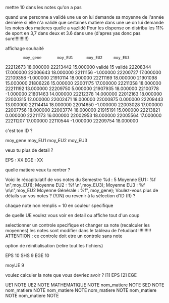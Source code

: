 mettre 10 dans les notes qu'on a pas

quand une personne a validé une ue on lui demande sa moyenne de l'année derniere
si elle n'a validé que certaines matiere dans une ue on lui demande les notes des matieres quelle a vazlidé
Pour les dispense on distribu les 11% de sport en 3,7 dans deux et 3.6 dans une (d'apres yas donc pas sure!!!!!!!!!!)

affichage souhaité

            moy_gene       moy_EU1      moy_EU2     moy_EU3

22212673 18.000000
22213442 15.000000 validé 15 validé
22208344 17.000000
22006643 18.000000
22111156 -1.000000
22200727 17.000000
22109358 -1.000000
21910114 18.000000
22211169 18.000000
21901098 15.000000
21806226 15.000000
22001175 17.000000
22211358 18.000000
22211192 13.000000
22209750 5.000000
21907935 18.000000
22100778 -1.000000
21801463 14.000000
22212378 14.000000
22012163 18.000000
22000315 12.000000
22002471 18.000000
22000875 0.000000
22209443 13.000000
22114414 18.000000
22014650 -1.000000
22003028 17.000000
22007756 18.000000
22003774 18.000000
21915191 15.000000
22213821 0.000000
22211173 16.000000
22002953 18.000000
22005564 17.000000
22211207 17.000000
22110544 -1.000000
22209754 18.000000

c'est ton ID ?

moy_gene moy_EU1 moy_EU2 moy_EU3

veux tu plus de detail ?

EPS : XX EGE : XX

quelle matiere veux tu rentrer ?

Voici le récapitulatif de vos notes du Semestre %d : 5 Moyenne EU1 : %f \n",moy_EU1); Moyenne EU2 : %f \n",moy_EU3); Moyenne EU3 : %f \n\n",moy_EU2 Moyenne Générale : %f", moy_gene);
Voulez-vous plus de détails sur vos notes ? (Y/N) ou revenir à la sélection d'ID (R) ?

chaque note non remplis = 10 en couleur specifique

de quelle UE voulez vous voir en detail ou affiche tout d'un coup

selectionner un controle specifique et changer sa note (recalculer les moyennes) les notes sont modifier dans le tableau de l'etudiant !!!!!!!!!! ATTENTION : ce controle doit etre un controle sans note

option de réinitialisation (relire tout les fichiers)

EPS 10
SHS 9
EGE 10

moyUE 9

voulez calculer la note que vous devriez avoir ?
[1] EPS
[2] EGE

UE1             NOTE    UE2         NOTE
MATHEMATIQUE    NOTE    nom_matiere NOTE
SED             NOTE    nom_matiere NOTE
nom_matiere NOTE    nom_matiere NOTE
nom_matiere NOTE    nom_matiere NOTE